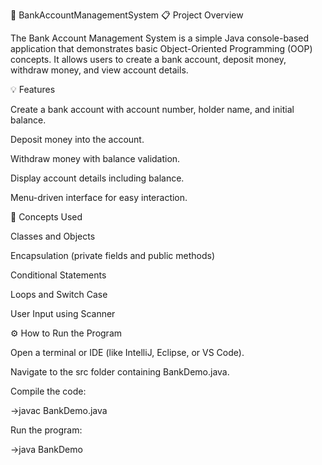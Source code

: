🏦 BankAccountManagementSystem
📋 Project Overview

The Bank Account Management System is a simple Java console-based application that demonstrates basic Object-Oriented Programming (OOP) concepts.
It allows users to create a bank account, deposit money, withdraw money, and view account details.

💡 Features

Create a bank account with account number, holder name, and initial balance.

Deposit money into the account.

Withdraw money with balance validation.

Display account details including balance.

Menu-driven interface for easy interaction.

🧱 Concepts Used

Classes and Objects

Encapsulation (private fields and public methods)

Conditional Statements

Loops and Switch Case

User Input using Scanner

⚙️ How to Run the Program

Open a terminal or IDE (like IntelliJ, Eclipse, or VS Code).

Navigate to the src folder containing BankDemo.java.

Compile the code:

->javac BankDemo.java

Run the program:

->java BankDemo

